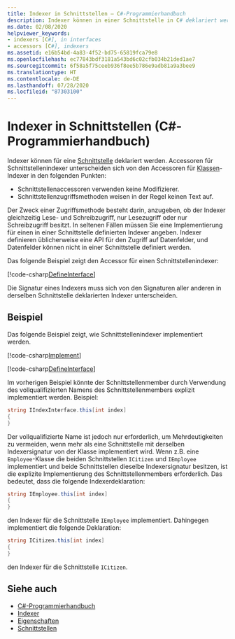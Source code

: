 ```yaml
---
title: Indexer in Schnittstellen – C#-Programmierhandbuch
description: Indexer können in einer Schnittstelle in C# deklariert werden. Erfahren, wie Accessoren für Schnittstellenindexer sich von den Accessoren für Klassenindexer unterscheiden.
ms.date: 02/08/2020
helpviewer_keywords:
- indexers [C#], in interfaces
- accessors [C#], indexers
ms.assetid: e16b54bd-4a83-4f52-bd75-65819fca79e8
ms.openlocfilehash: ec77843bdf3181a543bd6c02cfb034b21ded1ae7
ms.sourcegitcommit: 6f58a5f75ceeb936f8ee5b786e9adb81a9a3bee9
ms.translationtype: HT
ms.contentlocale: de-DE
ms.lasthandoff: 07/28/2020
ms.locfileid: "87303100"
---
```

# <a name="indexers-in-interfaces-c-programming-guide"></a>Indexer in Schnittstellen (C#-Programmierhandbuch)

Indexer können für eine [Schnittstelle](../../language-reference/keywords/interface.md) deklariert werden. Accessoren für Schnittstellenindexer unterscheiden sich von den Accessoren für [Klassen](../../language-reference/keywords/class.md)-Indexer in den folgenden Punkten:

- Schnittstellenaccessoren verwenden keine Modifizierer.
- Schnittstellenzugriffsmethoden weisen in der Regel keinen Text auf.

Der Zweck einer Zugriffsmethode besteht darin, anzugeben, ob der Indexer gleichzeitig Lese- und Schreibzugriff, nur Lesezugriff oder nur Schreibzugriff besitzt. In seltenen Fällen müssen Sie eine Implementierung für einen in einer Schnittstelle definierten Indexer angeben. Indexer definieren üblicherweise eine API für den Zugriff auf Datenfelder, und Datenfelder können nicht in einer Schnittstelle definiert werden.

Das folgende Beispiel zeigt den Accessor für einen Schnittstellenindexer:

[!code-csharp[DefineInterface](~/samples/snippets/csharp/interfaces/indexers.cs#DefineIndexer)]

Die Signatur eines Indexers muss sich von den Signaturen aller anderen in derselben Schnittstelle deklarierten Indexer unterscheiden.

## <a name="example"></a>Beispiel

Das folgende Beispiel zeigt, wie Schnittstellenindexer implementiert werden.

[!code-csharp[Implement](~/samples/snippets/csharp/interfaces/indexers.cs#ImplementInterface)]

[!code-csharp[DefineInterface](~/samples/snippets/csharp/interfaces/indexers.cs#ExampleCode)]

Im vorherigen Beispiel könnte der Schnittstellenmember durch Verwendung des vollqualifizierten Namens des Schnittstellenmembers explizit implementiert werden. Beispiel:

```csharp
string IIndexInterface.this[int index]
{
}
```

Der vollqualifizierte Name ist jedoch nur erforderlich, um Mehrdeutigkeiten zu vermeiden, wenn mehr als eine Schnittstelle mit derselben Indexersignatur von der Klasse implementiert wird. Wenn z.B. eine `Employee`-Klasse die beiden Schnittstellen `ICitizen` und `IEmployee` implementiert und beide Schnittstellen dieselbe Indexersignatur besitzen, ist die explizite Implementierung des Schnittstellenmembers erforderlich. Das bedeutet, dass die folgende Indexerdeklaration:

```csharp
string IEmployee.this[int index]
{
}
```

den Indexer für die Schnittstelle `IEmployee` implementiert. Dahingegen implementiert die folgende Deklaration:

```csharp
string ICitizen.this[int index]
{
}
```

den Indexer für die Schnittstelle `ICitizen`.

## <a name="see-also"></a>Siehe auch

- [C#-Programmierhandbuch](../index.md)
- [Indexer](./index.md)
- [Eigenschaften](../classes-and-structs/properties.md)
- [Schnittstellen](../interfaces/index.md)
